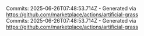 Commits: 2025-06-26T07:48:53.714Z - Generated via https://github.com/marketplace/actions/artificial-grass
<br>
Commits: 2025-06-26T07:48:53.714Z - Generated via https://github.com/marketplace/actions/artificial-grass
<br>
